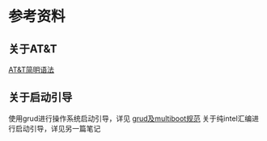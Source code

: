 # 参考资料

## 关于AT&T

[AT&T简明语法](https://blog.csdn.net/qq_53144843/article/details/120346586?ops_request_misc=%257B%2522request%255Fid%2522%253A%2522165978364016781685355542%2522%252C%2522scm%2522%253A%252220140713.130102334.pc%255Fall.%2522%257D&request_id=165978364016781685355542&biz_id=0&utm_medium=distribute.pc_search_result.none-task-blog-2~all~first_rank_ecpm_v1~pc_rank_34-1-120346586-null-null.142^v39^pc_rank_34_1,185^v2^control&utm_term=at%26t%E6%B1%87%E7%BC%96%E6%B3%A8%E9%87%8A&spm=1018.2226.3001.4187)

## 关于启动引导

使用grud进行操作系统启动引导，详见 [grud及multiboot规范](https://blog.csdn.net/wuhui_gdnt/category_856724.html)
关于纯intel汇编进行启动引导，详见另一篇笔记
